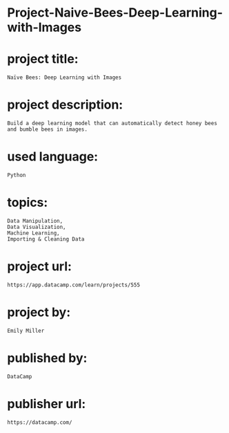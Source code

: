 # Project-Naive-Bees-Deep-Learning-with-Images

# project title:

    Naïve Bees: Deep Learning with Images

# project description:

    Build a deep learning model that can automatically detect honey bees and bumble bees in images.

# used language:

    Python

# topics:

    Data Manipulation,
    Data Visualization,
    Machine Learning,
    Importing & Cleaning Data

# project url:

    https://app.datacamp.com/learn/projects/555

# project by:

    Emily Miller

# published by:

    DataCamp

# publisher url:

    https://datacamp.com/

